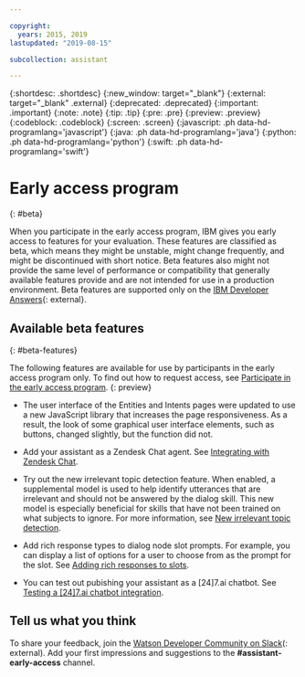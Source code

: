 ```yaml
---

copyright:
  years: 2015, 2019
lastupdated: "2019-08-15"

subcollection: assistant

---
```


{:shortdesc: .shortdesc}
{:new_window: target="_blank"}
{:external: target="_blank" .external}
{:deprecated: .deprecated}
{:important: .important}
{:note: .note}
{:tip: .tip}
{:pre: .pre}
{:preview: .preview}
{:codeblock: .codeblock}
{:screen: .screen}
{:javascript: .ph data-hd-programlang='javascript'}
{:java: .ph data-hd-programlang='java'}
{:python: .ph data-hd-programlang='python'}
{:swift: .ph data-hd-programlang='swift'}

# Early access program
{: #beta}

When you participate in the early access program, IBM gives you early access to features for your evaluation. These features are classified as beta, which means they might be unstable, might change frequently, and might be discontinued with short notice. Beta features also might not provide the same level of performance or compatibility that generally available features provide and are not intended for use in a production environment. Beta features are supported only on the [IBM Developer Answers](https://developer.ibm.com/answers/topics/watson-assistant/){: external}.

## Available beta features
{: #beta-features}

The following features are available for use by participants in the early access program only. To find out how to request access, see [Participate in the early access program](/docs/services/assistant?topic=assistant-feedback#feedback-beta).
{: preview}

- The user interface of the Entities and Intents pages were updated to use a new JavaScript library that increases the page responsiveness. As a result, the look of some graphical user interface elements, such as buttons, changed slightly, but the function did not.

- Add your assistant as a Zendesk Chat agent. See [Integrating with Zendesk Chat](/docs/services/assistant?topic=assistant-deploy-zendesk).

- Try out the new irrelevant topic detection feature. When enabled, a supplemental model is used to help identify utterances that are irrelevant and should not be answered by the dialog skill. This new model is especially beneficial for skills that have not been trained on what subjects to ignore. For more information, see [New irrelevant topic detection](/docs/services/assistant?topic=assistant-irrelevance-detection).

- Add rich response types to dialog node slot prompts. For example, you can display a list of options for a user to choose from as the prompt for the slot. See [Adding rich responses to slots](dialog-slots-multimedia).

- You can test out pubishing your assistant as a \[24\]7.ai chatbot. See [Testing a \[24\]7.ai chatbot integration](/docs/services/assistant?topic=assistant-deploy-247ai).

## Tell us what you think

To share your feedback, join the [Watson Developer Community on Slack](http://wdc-slack-inviter.mybluemix.net/)(: external). Add your first impressions and suggestions to the **#assistant-early-access** channel.